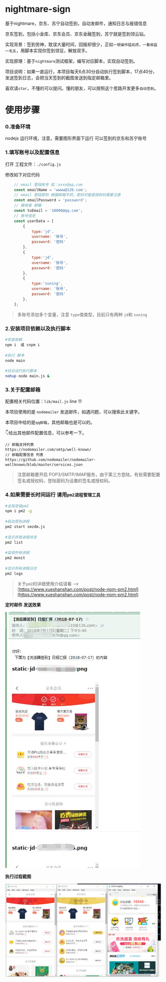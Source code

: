 # nightmare-sign
基于nightmare，京东、苏宁自动签到，自动发邮件，通知日志与报错信息

京东签到，包括小金库、京东会员、京东金融签到，苏宁就是签到领云钻。

实现背景：签到劳神，耽误大量时间，回报却很少，正如`一顿操作猛如虎，一看收益一毛五`，用脚本实现你签到领豆，解放双手。

实现原理：基于`nightmare`测试框架，编写对应脚本，实现自动签到。

项目说明：如果一直运行，本项目每天6点30分自动执行签到脚本，17点40分，发送签到日志，会把当天签到的截图发送到指定邮箱里。

喜欢请`star`，不懂的可以提问。懂的朋友，可以按照这个思路开发更多`自动签到`。

# 使用步骤

### 0.准备环境

nodejs 运行环境，注意，需要图形界面下运行
可以签到的京东和苏宁账号

### 1.填写账号以及配置信息

打开 工程文件：`./config.js`

修改如下对应代码

```javascript
	// email 登陆账号 如：xxxx@qq.com
	const emailName = 'wwww@126.com';
	// email 登陆密码 根据邮箱不同，密码可能是授权码需要注意
	const emailPassword = 'password';
	// 接收者 邮箱
	const toEmail = '10000@qq.com';
	// 账号信息
	const userData = [
		{
			type:'jd',
			username: '账号',
			password: '密码'
		},
		{
			type:'jd',
			username: '账号',
			password: '密码'
		},
		{
			type:'suning',
			username: '账号',
			password: '密码'
		},
	];
```


> 多账号添加多个变量，注意 `type`值类型，目前只有两种 `jd`和 `suning`


### 2.安装项目依赖以及执行脚本

```bash
#安装依赖
npm i  或 cnpm i

#执行 脚本
node main 

#后台运行执行脚本
nohup node main.js &

```

### 3.关于配置邮箱

配置相关代码位置：`lib/mail.js` line 11

本项目使用的是  `nodemailer` 发送邮件，如遇问题，可以搜索此关键字。

本项目中给的是`qq邮箱`，其他邮箱也是可以的。

👇给出其他邮件配置信息，可以参考一下。

```
// 邮箱支持列表
https://nodemailer.com/smtp/well-known/ 
// 邮箱配置信息 列表
https://github.com/nodemailer/nodemailer-wellknown/blob/master/services.json
```

> 注意邮箱要开启 POP3/SMTP/IMAP服务，由于第三方登陆，有些需要配置签名或授权码，登陆密码为设置的签名或授权码。


### 4.如果需要长时间运行 请用`pm2进程管理工具`

```bash
#全局安装pm2
npm i pm2 -g 

#启动签到进程
pm2 start smzdm.js

#显示所有进程状态
pm2 list 

#监视所有进程
pm2 monit              

#显示所有进程日志
pm2 logs

```

> 关于`pm2`的详细使用介绍请看  --> [https://www.xueshanshan.com/post/node-npm-pm2.html](https://www.xueshanshan.com/post/node-npm-pm2.html)




**定时邮件 发送效果**

![](img/email.jpg) 

**执行过程截图**

![](img/sign.jpg)